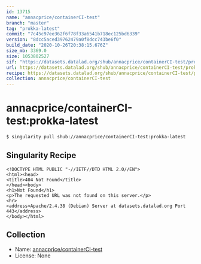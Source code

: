 ```yaml
---
id: 13715
name: "annacprice/containerCI-test"
branch: "master"
tag: "prokka-latest"
commit: "7c45c97ee362f6f78f33a6541b718ec125bd6339"
version: "8dcc5aced39762479a0f8dcc743be6f0"
build_date: "2020-10-26T20:38:15.676Z"
size_mb: 3369.0
size: 1053802527
sif: "https://datasets.datalad.org/shub/annacprice/containerCI-test/prokka-latest/2020-10-26-7c45c97e-8dcc5ace/8dcc5aced39762479a0f8dcc743be6f0.sif"
url: https://datasets.datalad.org/shub/annacprice/containerCI-test/prokka-latest/2020-10-26-7c45c97e-8dcc5ace/
recipe: https://datasets.datalad.org/shub/annacprice/containerCI-test/prokka-latest/2020-10-26-7c45c97e-8dcc5ace/Singularity
collection: annacprice/containerCI-test
---
```


# annacprice/containerCI-test:prokka-latest

```bash
$ singularity pull shub://annacprice/containerCI-test:prokka-latest
```

## Singularity Recipe

```singularity
<!DOCTYPE HTML PUBLIC "-//IETF//DTD HTML 2.0//EN">
<html><head>
<title>404 Not Found</title>
</head><body>
<h1>Not Found</h1>
<p>The requested URL was not found on this server.</p>
<hr>
<address>Apache/2.4.38 (Debian) Server at datasets.datalad.org Port 443</address>
</body></html>
```

## Collection

 - Name: [annacprice/containerCI-test](https://github.com/annacprice/containerCI-test)
 - License: None

